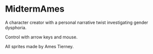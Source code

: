 # MidtermAmes
A character creator with a personal narrative twist investigating gender dysphoria.

Control with arrow keys and mouse.

All sprites made by Ames Tierney.
